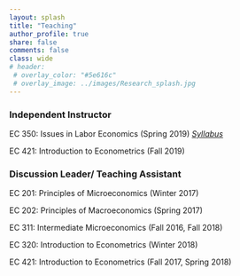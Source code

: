 ```yaml
---
layout: splash
title: "Teaching"
author_profile: true
share: false 
comments: false
class: wide 
# header:
 # overlay_color: "#5e616c"
 # overlay_image: ../images/Research_splash.jpg
---
```



### Independent Instructor

EC 350: Issues in Labor Economics (Spring 2019) [*Syllabus*](../images/EC350Syllabus.pdf)

EC 421: Introduction to Econometrics (Fall 2019)


### Discussion Leader/ Teaching Assistant

EC 201: Principles of Microeconomics (Winter 2017)

EC 202: Principles of Macroeconomics (Spring 2017)

EC 311: Intermediate Microeconomics (Fall 2016, Fall 2018)

EC 320: Introduction to Econometrics (Winter 2018)

EC 421: Introduction to Econometrics (Fall 2017, Spring 2018)

